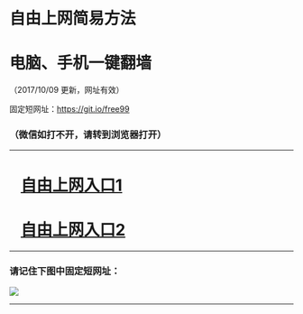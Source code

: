 ﻿# 自由上网简易方法

# 电脑、手机一键翻墙

（2017/10/09 更新，网址有效）

固定短网址：https://git.io/free99

### （微信如打不开，请转到浏览器打开）


***





# &nbsp;&nbsp; <a href="http://ft1132727622.fwq-tz-1001.info/fwqtz01.html?t=100900125444 " target="_blank">自由上网入口1</a>
# &nbsp;&nbsp; <a href="http://ft2774610820.fwq-tz-1002.info/fwqtz02.html?t=10090012042 " target="_blank">自由上网入口2</a>
***

### 请记住下图中固定短网址：

<img src="https://s3-us-west-2.amazonaws.com/fwq-1001/yjfq-20170905okok.png" /> 


***

